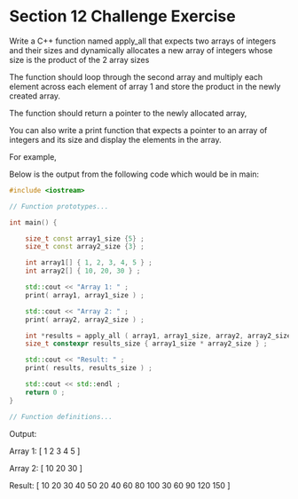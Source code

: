 # Section 12 Challenge Exercise

Write a C++ function named apply_all that expects two arrays of integers and their sizes and
dynamically allocates a new array of integers whose size is the product of the 2 array sizes

The function should loop through the second array and multiply each element across each
element of array 1 and store the product in the newly created array.

The function should return a pointer to the newly allocated array,

You can also write a print function that expects a pointer to an array of integers and its
size and display the elements in the array.

For example,

Below is the output from the following code which would be in main:

```c++
#include <iostream>

// Function prototypes...

int main() {

	size_t const array1_size {5} ;
	size_t const array2_size {3} ;

	int array1[] { 1, 2, 3, 4, 5 } ;
	int array2[] { 10, 20, 30 } ;

	std::cout << "Array 1: " ;
	print( array1, array1_size ) ;

	std::cout << "Array 2: " ;
	print( array2, array2_size ) ;

	int *results = apply_all ( array1, array1_size, array2, array2_size ) ;
	size_t constexpr results_size { array1_size * array2_size } ;

	std::cout << "Result: " ;
	print( results, results_size ) ;

	std::cout << std::endl ;
	return 0 ;
}

// Function definitions...
```

Output:

Array 1: [ 1 2 3 4 5 ]

Array 2: [ 10 20 30 ]

Result:  [ 10 20 30 40 50 20 40 60 80 100 30 60 90 120 150 ]

